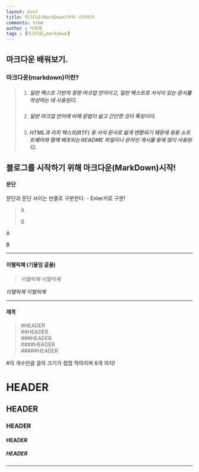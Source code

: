 ```yaml
---
layout: post
title: 마크다운(MarkDown)부터 시작하자.
comments: true
author : 박종복
tags : [마크다운,markdown]
---
```


## 마크다운 배워보기.
### 마크다운(markdown)이란?
> 1. ##### 일반 텍스트 기반의 경량 마크업 언어이고, 일반 텍스트로 서식이 있는 문서를 작성하는 데 사용된다.  
> 2. ##### 일반 마크업 언어에 비해 문법이 쉽고 간단한 것이 특징이다.  
> 3. ##### HTML과 리치 텍스트(RTF) 등 서식 문서로 쉽게 변환되기 때문에 응용 소프트웨어와 함께 배포되는 README 파일이나 온라인 게시물 등에 많이 사용된다.  

 블로그를 시작하기 위해 마크다운(MarkDown)시작!
---

#### 문단
문단과 문단 사이는 빈줄로 구분한다. - Enter키로 구분!

> A
>
> B

A

B

---

#### 이텔릭체 (기울임 글꼴)
> *이탤릭체*
> _이탤릭체_

*이탤릭체*
_이탤릭체_

---

#### 제목
> #HEADER  
> ##HEADER    
> ###HEADER    
> ####HEADER    
> #####HEADER    

#의 개수만큼 글자 크기가 점점 작아지며 6개 까지!

# HEADER  
## HEADER  
### HEADER  
#### HEADER  
##### HEADER  

---


